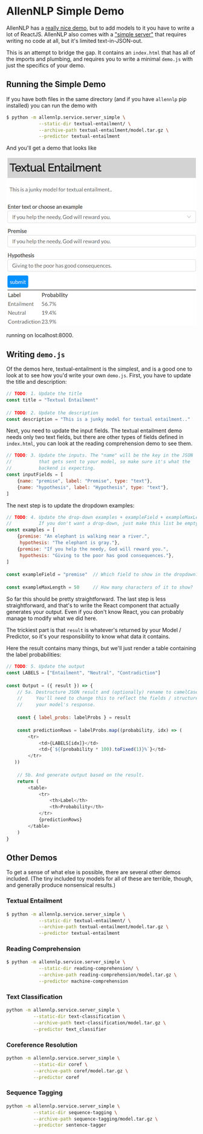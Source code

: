 # AllenNLP Simple Demo

AllenNLP has a [really nice demo](https://demo.allennlp.org), but to add models to it you have to write a lot of ReactJS.
AllenNLP also comes with a ["simple server"](https://allenai.github.io/allennlp-docs/api/allennlp.service.server_simple.html) that requires writing no code at all, but it's limited text-in-JSON-out.

This is an attempt to bridge the gap. It contains an `index.html` that has all of the imports and plumbing,
and requires you to write a minimal `demo.js` with just the specifics of your demo.

## Running the Simple Demo

If you have both files in the same directory
(and if you have `allennlp` pip installed) you can run the demo with

```bash
$ python -m allennlp.service.server_simple \
            --static-dir textual-entailment/ \
            --archive-path textual-entailment/model.tar.gz \
            --predictor textual-entailment
```

And you'll get a demo that looks like

![image of textual entailment demo](te.png)

running on localhost:8000.

## Writing `demo.js`

Of the demos here, textual-entailment is the simplest,
and is a good one to look at to see how you'd write your own `demo.js`.
First, you have to update the title and description:

```js
// TODO: 1. Update the title
const title = "Textual Entailment"

// TODO: 2. Update the description
const description = "This is a junky model for textual entailment.."
```

Next, you need to update the input fields. The textual entailment demo needs only two text fields,
but there are other types of fields defined in `index.html`, you can look at the reading comprehension demo to see them.

```js
// TODO: 3. Update the inputs. The "name" will be the key in the JSON
//          that gets sent to your model, so make sure it's what the
//          backend is expecting.
const inputFields = [
    {name: "premise", label: "Premise", type: "text"},
    {name: "hypothesis", label: "Hypothesis", type: "text"},
]
```

The next step is to update the dropdown examples:

```js
// TODO: 4. Update the drop-down examples + exampleField + exampleMaxLength.
//          If you don't want a drop-down, just make this list be empty.
const examples = [
    {premise: "An elephant is walking near a river.",
     hypothesis: "The elephant is gray."},
    {premise: "If you help the needy, God will reward you.",
     hypothesis: "Giving to the poor has good consequences."},
]

const exampleField = "premise"  // Which field to show in the dropdown?

const exampleMaxLength = 50     // How many characters of it to show?
```

So far this should be pretty straightforward. The last step is less straightforward, and that's
to write the React component that actually generates your output. Even if you don't know React,
you can probably manage to modify what we did here.

The trickiest part is that `result` is whatever's returned by your Model / Predictor,
so it's your responsibility to know what data it contains.

Here the result contains many things, but we'll just render a table containing the label probabilities:

```js
// TODO: 5. Update the output
const LABELS = ["Entailment", "Neutral", "Contradiction"]

const Output = ({ result }) => {
    // 5a. Destructure JSON result and (optionally) rename to camelCase.
    //     You'll need to change this to reflect the fields / structure of
    //     your model's response.

    const { label_probs: labelProbs } = result

    const predictionRows = labelProbs.map((probability, idx) => (
        <tr>
            <td>{LABELS[idx]}</td>
            <td>{`${(probability * 100).toFixed(1)}%`}</td>
        </tr>
   ))

    // 5b. And generate output based on the result.
    return (
        <table>
            <tr>
                <th>Label</th>
                <th>Probability</th>
            </tr>
            {predictionRows}
        </table>
    )
}
```

## Other Demos

To get a sense of what else is possible, there are several other demos included.
(The tiny included toy models for all of these are terrible, though,
 and generally produce nonsensical results.)

### Textual Entailment

```bash
$ python -m allennlp.service.server_simple \
            --static-dir textual-entailment/ \
            --archive-path textual-entailment/model.tar.gz \
            --predictor textual-entailment
```

### Reading Comprehension

```bash
$ python -m allennlp.service.server_simple \
            --static-dir reading-comprehension/ \
            --archive-path reading-comprehension/model.tar.gz \
            --predictor machine-comprehension
```

### Text Classification

```bash
python -m allennlp.service.server_simple \
          --static-dir text-classification \
          --archive-path text-classification/model.tar.gz \
          --predictor text_classifier
```

### Coreference Resolution

```bash
python -m allennlp.service.server_simple \
          --static-dir coref \
          --archive-path coref/model.tar.gz \
          --predictor coref
```

### Sequence Tagging

```bash
python -m allennlp.service.server_simple \
          --static-dir sequence-tagging \
          --archive-path sequence-tagging/model.tar.gz \
          --predictor sentence-tagger
```
